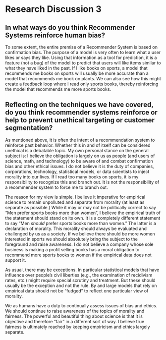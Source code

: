 Research Discussion 3
================

## In what ways do you think Recommender Systems reinforce human bias?

To some extent, the entire premise of a Recommender System is based on
confirmation bias. The purpose of a model is very often to learn what a
user likes or says they like. Using that information as a tool for
prediction, it is a feature (not a bug) of the model to predict that
users will like items similar to what they have liked in the past. If I
like books on sports, a model that recommends me books on sports will
usually be more accurate than a model that recommends me book on plants.
We can also see how this might create a feedback loop where I read only
sports books, thereby reinforcing the model that recommends me more
sports
books.

## Reflecting on the techniques we have covered, do you think recommender systems reinforce or help to prevent unethical targeting or customer segmentation?

As mentioned above, it is often the intent of a recommendation system to
reinforce past behavior. Whether this in and of itself can be considered
unethical is a debatable topic. My own personal stance on the general
subject is: I believe the obligation is largely on us as people (and
users of science, math, and technology) to be aware of and combat
confirmation bias and other ethical issues. I do not believe it is the
duty of companies, corporations, technology, statistical models, or data
scientists to inject morality into our lives. If I read too many books
on sports, it is my responsibility to recognize this and branch out. It
is not the responsibility of a recommender system to force me to branch
out.

The reason for my view is simple. I believe it imperative for empirical
science to remain unpolluted and separate from morality (at least as
separate as possible.) While it may or may not be politically correct to
say “Men prefer sports books more than women”, I believe the empirical
truth of the statement should stand on its own. It is a completely
different statement to say “Men *should* prefer sports books more than
women.” The latter is a declaration of morality. This morality should
always be evaluated and challenged by us as a society. If we believe
there should be more women interested in sports we should absolutely
bring the subject to the foreground and raise awareness. I do not
believe a company whose sole business is making a profit selling books
has a moral obligation to recommend more sports books to women if the
empirical data does not support it.

As usual, there may be exceptions. In particular statistical models that
have influence over people’s civil liberties (e.g., the examination of
recidivism rates, etc.) might require special scrutiny and treatment.
But these should usually be the exception and not the rule. By and large
models that rely on empirical data should not be “fudged” to reflect one
particular view of morality.

We as humans have a duty to continually assess issues of bias and
ethics. We should continue to raise awareness of the topics of morality
and fairness. The powerful and beautiful thing about science is that it
is objective and therefore “fair” in a different sort of way. I believe
true fairness is ultimately reached by keeping empiricism and ethics
largely separate.
